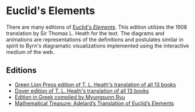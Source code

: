 # Euclid's Elements

There are many editions of [Euclid's *Elements*](https://en.wikipedia.org/wiki/Euclid%27s_Elements). This edition utilizes the 1908 translation by Sir Thomas L. Heath for the text. The diagrams and animations are representations of the definitions and postulates similar in spirit to Byrn's diagramatic visualizations implemented using the interactive medium of the web.

## Editions

- [Green Lion Press edition of T. L. Heath's translation of all 13 books](https://www.greenlion.com/books/EuclidsElements.html)
- [Dover edition of T. L. Heath's translation of all 13 books](https://store.doverpublications.com/0486461181.html)
- [Edition in Greek compiled by Myungsunn Ryu](https://commons.wikimedia.org/wiki/File:Euclid-Elements.pdf)
- [Mathematical Treasure: Adelard’s Translation of Euclid’s Elements](https://www.maa.org/press/periodicals/convergence/mathematical-treasure-adelard-s-translation-of-euclid-s-elements)
